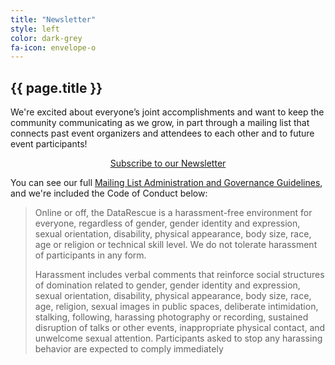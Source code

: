 ```yaml
---
title: "Newsletter"
style: left
color: dark-grey
fa-icon: envelope-o
---
```


## {{ page.title }}

We're excited about everyone’s joint accomplishments and want to keep the community communicating as we grow, in part through a mailing list that connects past event organizers and attendees to each other and to future event participants!

<div style="text-align:center;">
<a href="http://eepurl.com/cHmLoL" target="_blank" class="button">Subscribe to our Newsletter</a><!--_-->
</div>

You can see our full <a href="https://docs.google.com/document/d/1r1ePR_H1J09ILKI1RGeh170AGkq6ZPP68FeE-kdx2IE/edit" target="_blank">Mailing List Administration and Governance Guidelines</a><!--_-->, and we're included the Code of Conduct below: <br>

<blockquote>Online or off, the DataRescue is a harassment-free environment for everyone, regardless of gender, gender identity and expression, sexual orientation, disability, physical appearance, body size, race, age or religion or technical skill level. We do not tolerate harassment of participants in any form.

Harassment includes verbal comments that reinforce social structures of domination related to gender, gender identity and expression, sexual orientation, disability, physical appearance, body size, race, age, religion, sexual images in public spaces, deliberate intimidation, stalking, following, harassing photography or recording, sustained disruption of talks or other events, inappropriate physical contact, and unwelcome sexual attention. Participants asked to stop any harassing behavior are expected to comply immediately</blockquote>

